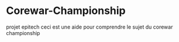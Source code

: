 # Corewar-Championship
projet epitech
ceci est une aide pour comprendre le sujet du corewar championship
